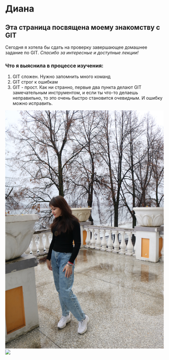 # Диана 

## Эта страница посвящена моему знакомству с GIT

Сегодня я хотела бы сдать на проверку завершающее домашнее задание по GIT. *Спасибо за интересные и доступные лекции!*

### Что я выяснила в процессе изучения:
1. GIT сложен. Нужно запомнить много команд
2. GIT строг к ошибкам
3. GIT - прост. Как ни странно, первые два пункта делают GIT замечательным инструментом, и если ты что-то делаешь неправильно, то это очень быстро становится очевидным. И ошибку можно исправить. 

![](https://github.com/DaviVay/HW_3_About-me/blob/main/img5981.jpg)
![](https://vk.com/id35837333?z=photo35837333_457241212%2Falbum35837333_0%2Frev)


